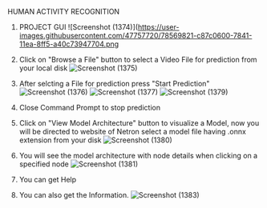 HUMAN ACTIVITY RECOGNITION
1) PROJECT GUI
![Screenshot (1374)](https://user-images.githubusercontent.com/47757720/78569821-c87c0600-7841-11ea-8ff5-a40c73947704.png
2) Click on "Browse a File" button to select a Video File for prediction from your local disk
![Screenshot (1375)](https://user-images.githubusercontent.com/47757720/78569939-ecd7e280-7841-11ea-9f27-0b6b5a3098af.png)
3) After selcting a File for prediction press "Start Prediction"
![Screenshot (1376)](https://user-images.githubusercontent.com/47757720/78570055-13961900-7842-11ea-82ed-eae8d3ea81dc.png)
![Screenshot (1377)](https://user-images.githubusercontent.com/47757720/78570081-1c86ea80-7842-11ea-806e-c120b1569172.png)
![Screenshot (1379)](https://user-images.githubusercontent.com/47757720/78570098-23adf880-7842-11ea-9650-9c7f6ab84e35.png)
4) Close Command Prompt to stop prediction

5) Click on "View Model Architecture" button to visualize a Model, now you will be directed to website of Netron select a model file having .onnx extension from your disk
![Screenshot (1380)](https://user-images.githubusercontent.com/47757720/78570109-2872ac80-7842-11ea-9d9d-dba972622740.png)
7) You will see the model architecture with node details when clicking on a specified node
![Screenshot (1381)](https://user-images.githubusercontent.com/47757720/78570123-2dcff700-7842-11ea-9c8d-6406bc4eae88.png)
8) You can get Help

9) You can also get the Information.
![Screenshot (1383)](https://user-images.githubusercontent.com/47757720/78570151-37595f00-7842-11ea-9186-ae1d432f394a.png)
